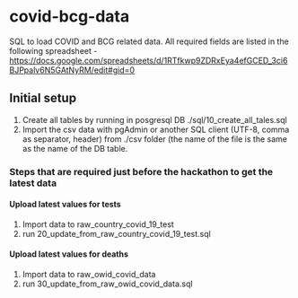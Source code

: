 # covid-bcg-data
SQL to load COVID and BCG related data.
All required fields are listed in the following spreadsheet - https://docs.google.com/spreadsheets/d/1RTfkwp9ZDRxEya4efGCED_3ci6BJPpalv6N5GAtNyRM/edit#gid=0

## Initial setup
1. Create all tables by running in posgresql DB ./sql/10_create_all_tales.sql
2. Import the csv data with pgAdmin or another SQL client (UTF-8, comma as separator, header) from ./csv folder (the name of the file is the same as the name of the DB table.

### Steps that are required just before the hackathon to get the latest data

#### Upload latest values for tests
1. Import data to raw_country_covid_19_test
2. run 20_update_from_raw_country_covid_19_test.sql

#### Upload latest values for deaths
1. Import data to raw_owid_covid_data
2. run 30_update_from_raw_owid_covid_data.sql


